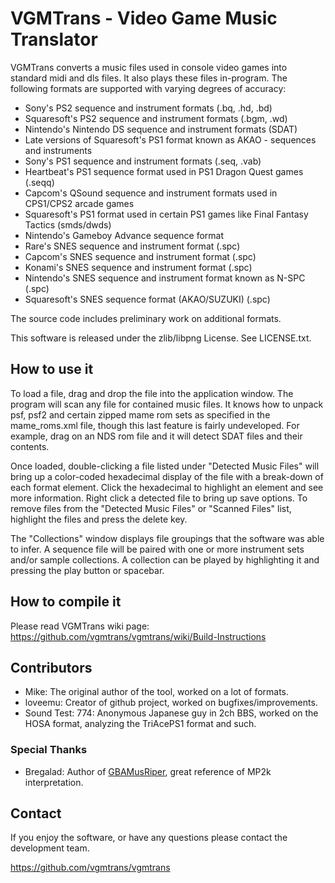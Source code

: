 VGMTrans - Video Game Music Translator
======================================

VGMTrans converts a music files used in console video games into standard midi and dls files.  It also plays these files in-program.  The following formats are supported with varying degrees of accuracy:

- Sony's PS2 sequence and instrument formats (.bq, .hd, .bd)
- Squaresoft's PS2 sequence and instrument formats (.bgm, .wd)
- Nintendo's Nintendo DS sequence and instrument formats (SDAT)
- Late versions of Squaresoft's PS1 format known as AKAO - sequences and instruments
- Sony's PS1 sequence and instrument formats (.seq, .vab)
- Heartbeat's PS1 sequence format used in PS1 Dragon Quest games (.seqq)
- Capcom's QSound sequence and instrument formats used in CPS1/CPS2 arcade games
- Squaresoft's PS1 format used in certain PS1 games like Final Fantasy Tactics (smds/dwds)
- Nintendo's Gameboy Advance sequence format
- Rare's SNES sequence and instrument format (.spc)
- Capcom's SNES sequence and instrument format (.spc)
- Konami's SNES sequence and instrument format (.spc)
- Nintendo's SNES sequence and instrument format known as N-SPC (.spc)
- Squaresoft's SNES sequence format (AKAO/SUZUKI) (.spc)

The source code includes preliminary work on additional formats. 

This software is released under the zlib/libpng License. See LICENSE.txt.

How to use it
-------------

To load a file, drag and drop the file into the application window.  The program will scan any file for contained music files.  It knows how to unpack psf, psf2 and certain zipped mame rom sets as specified in the mame_roms.xml file, though this last feature is fairly undeveloped.  For example, drag on an NDS rom file and it will detect SDAT files and their contents.

Once loaded, double-clicking a file listed under "Detected Music Files" will bring up a color-coded hexadecimal display of the file with a break-down of each format element.  Click the hexadecimal to highlight an element and see more information.  Right click a detected file to bring up save options.  To remove files from the "Detected Music Files" or "Scanned Files" list, highlight the files and press the delete key.

The "Collections" window displays file groupings that the software was able to infer.  A sequence file will be paired with one or more instrument sets and/or sample collections. A collection can be played by highlighting it and pressing the play button or spacebar.

How to compile it
-----------------

Please read VGMTrans wiki page:
<https://github.com/vgmtrans/vgmtrans/wiki/Build-Instructions>

Contributors
------------

- Mike: The original author of the tool, worked on a lot of formats.
- loveemu: Creator of github project, worked on bugfixes/improvements.
- Sound Test: 774: Anonymous Japanese guy in 2ch BBS, worked on the HOSA format, analyzing the TriAcePS1 format and such.

### Special Thanks

- Bregalad: Author of [GBAMusRiper](http://www.romhacking.net/utilities/881/), great reference of MP2k interpretation.

Contact
-------

If you enjoy the software, or have any questions please contact the development team.

<https://github.com/vgmtrans/vgmtrans>
